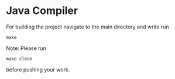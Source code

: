 # Java Compiler
For building the project navigate to the main directory and write run
```
make
```
Note: Please run
```
make clean
```
before pushing your work.

